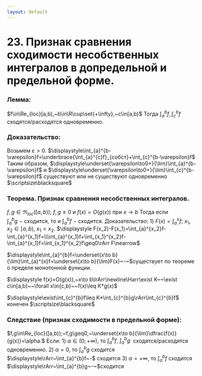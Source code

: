 ```yaml
---
layout: default
---
```

# 23. Признак сравнения сходимости несобственных интегралов в допредельной и предельной форме.

### Лемма:
$f\in\Re_{loc}[a,b),~b\in\R\cup\set{+\infty},~c\in[a,b)$
Тогда $\displaystyle\int_{a}^{b}f,\int_{c}^{b}f$ сходятся/расходятся одновременно.

### Доказательство:
Возьмем $\varepsilon>0$.
$\displaystyle\int_{a}^{b-\varepsilon}f=\underbrace{\int_{a}^{c}f}_{собст}+\int_{c}^{b-\varepsilon}f$
Таким образом, $\displaystyle\underset{\varepsilon\to0+}{\lim}\int_{a}^{b-\varepsilon}f$ и $\displaystyle\underset{\varepsilon\to0+}{\lim}\int_{c}^{b-\varepsilon}f$
существуют или не существуют одновременно  $\scriptsize\blacksquare$

### Теорема. Признак сравнения несобственных интегралов.
$f,g\in\Re_{loc}([a,b));~f,g\geq0$ и $f(x)=O(g(x))$ при $x\to b$
Тогда если $\displaystyle\int_{a}^{b}g~-~$сходится, то и $\displaystyle\int_{a}^{b}f~-~$сходится.
Доказательство:
$\displaystyle1)~F(x)=\int_{a}^{x}f;~x_1,x_2\in[a,b),~x_1<x_2$.
$\displaystyle F(x_2)-F(x_1)=\int_{a}^{x_2}f-\int_{a}^{x_1}f=\\\int_{a}^{x_1}f+\int_{x_1}^{x_2}f-\int_{a}^{x_1}f=\int_{x_1}^{x_2}f\geq0\rArr F\nearrow$

$\displaystyle\int_{a}^{b}f=\underset{x\to b}{\lim}\int_{a}^{x}f=\underset{x\to b}{\lim}F(x)~-~$существует по теореме
о пределе монотонной функции.

$\displaystyle f(x)=O(g(x)),~x\to b\lrArr\newline\Harr\exist K~~\exist c\in[a,b)~~\forall x\in[c,b)~~f(x)\leq K*g(x)$

$\displaystyle\exist\int_{c}^{b}f\leq K*\int_{c}^{b}g\rArr\int_{c}^{b}f$ конечен  $\scriptsize\blacksquare$

### Следствие (признак сходимости в предельной форме):
$f,g\in\Re_{loc}([a,b));~f,g\geq0,~\underset{x\to b}{\lim}\dfrac{f(x)}{g(x)}=\alpha.$
Если:
$1)~\alpha\in(0;+\infty)$, то $\displaystyle\int_{a}^{b}f,~\int_{a}^{b}g~~$сходятся/расходятся одновременно.
$2)~\alpha=0,$ то $\displaystyle\int_{a}^{b}g~$сходится $\displaystyle\rArr~\int_{a}^{b}f~-$ сходится
$3)$ $\alpha=+\infty$, то $\displaystyle\int_{a}^{b}f~$сходится $\displaystyle\rArr~\int_{a}^{b}g~-~$сходится